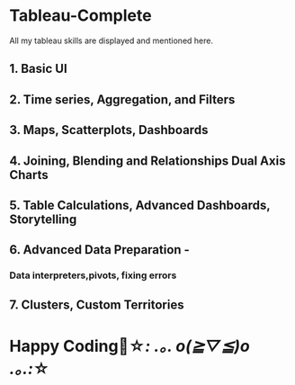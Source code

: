 # Tableau-Complete
All my tableau skills are displayed and mentioned here.

## 1. Basic UI
## 2. Time series, Aggregation, and Filters
## 3. Maps, Scatterplots, Dashboards
## 4. Joining, Blending and Relationships Dual Axis Charts
## 5. Table Calculations, Advanced Dashboards, Storytelling
## 6. Advanced Data Preparation - 
### Data interpreters,pivots, fixing errors
## 7. Clusters, Custom Territories



# Happy Coding🙂☆*: .｡. o(≧▽≦)o .｡.:*☆
  
